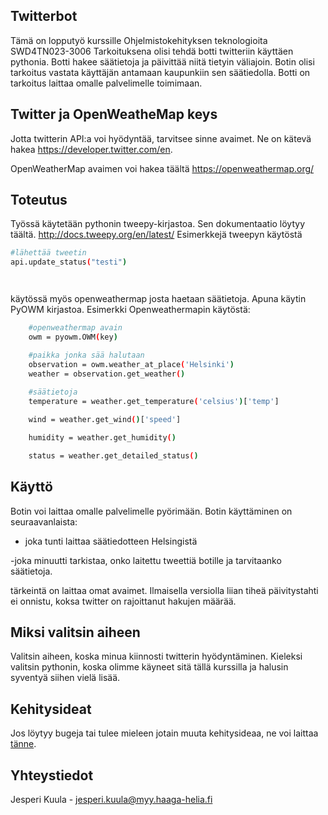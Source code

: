 ## Twitterbot
Tämä on lopputyö kurssille Ohjelmistokehityksen teknologioita SWD4TN023-3006
Tarkoituksena olisi tehdä botti twitteriin käyttäen pythonia.
Botti hakee säätietoja ja päivittää niitä tietyin väliajoin. 
Botin olisi tarkoitus vastata käyttäjän antamaan kaupunkiin sen säätiedolla.
Botti on tarkoitus laittaa omalle palvelimelle toimimaan.


## Twitter ja OpenWeatheMap keys

Jotta twitterin API:a voi hyödyntää, tarvitsee sinne avaimet. Ne on kätevä hakea https://developer.twitter.com/en.

OpenWeatherMap avaimen voi hakea täältä https://openweathermap.org/
## Toteutus

Työssä käytetään pythonin tweepy-kirjastoa. Sen dokumentaatio löytyy täältä. http://docs.tweepy.org/en/latest/
Esimerkkejä tweepyn käytöstä
``` sh
#lähettää tweetin
api.update_status("testi")




```

käytössä myös openweathermap josta haetaan säätietoja. Apuna käytin PyOWM kirjastoa. Esimerkki Openweathermapin käytöstä:
``` sh
    #openweathermap avain
    owm = pyowm.OWM(key)

    #paikka jonka sää halutaan
    observation = owm.weather_at_place('Helsinki')
    weather = observation.get_weather()
    
    #säätietoja
    temperature = weather.get_temperature('celsius')['temp']

    wind = weather.get_wind()['speed']

    humidity = weather.get_humidity()

    status = weather.get_detailed_status()

```
## Käyttö 

Botin voi laittaa omalle palvelimelle pyörimään. Botin käyttäminen on seuraavanlaista:

- joka tunti laittaa säätiedotteen Helsingistä

-joka minuutti tarkistaa, onko laitettu tweettiä botille ja tarvitaanko säätietoja. 

tärkeintä on laittaa omat avaimet. Ilmaisella versiolla liian tiheä päivitystahti ei onnistu, koksa twitter on rajoittanut hakujen määrää. 

## Miksi valitsin aiheen

Valitsin aiheen, koska minua kiinnosti twitterin hyödyntäminen. Kieleksi valitsin pythonin, koska olimme käyneet sitä tällä kurssilla ja 
halusin syventyä siihen vielä lisää. 


## Kehitysideat
Jos löytyy bugeja tai tulee mieleen jotain muuta kehitysideaa, ne voi laittaa [tänne](https://github.com/jespetius/Twitterbot/issues).



## Yhteystiedot

Jesperi Kuula - jesperi.kuula@myy.haaga-helia.fi

